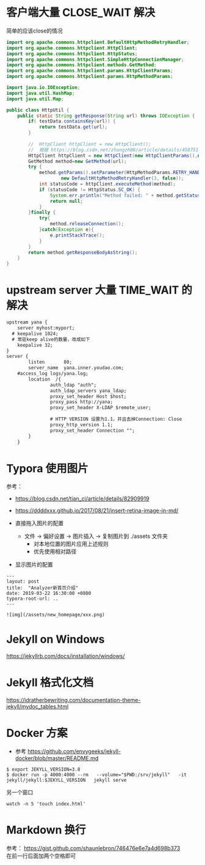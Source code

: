 # 客户端大量 CLOSE_WAIT 解决
简单的应该close的情况
```java
import org.apache.commons.httpclient.DefaultHttpMethodRetryHandler;
import org.apache.commons.httpclient.HttpClient;
import org.apache.commons.httpclient.HttpStatus;
import org.apache.commons.httpclient.SimpleHttpConnectionManager;
import org.apache.commons.httpclient.methods.GetMethod;
import org.apache.commons.httpclient.params.HttpClientParams;
import org.apache.commons.httpclient.params.HttpMethodParams;

import java.io.IOException;
import java.util.HashMap;
import java.util.Map;

public class HttpUtil {
    public static String getResponse(String url) throws IOException {
        if( testData.containsKey(url)) {
            return testData.get(url);
        }
        
        //  HttpClient httpClient = new HttpClient(); 
        //  根据 https://blog.csdn.net/zhongzh86/article/details/45875161 改成如下
        HttpClient httpClient = new HttpClient(new HttpClientParams(),new SimpleHttpConnectionManager(true) );  ; 
        GetMethod method=new GetMethod(url);
        try {
            method.getParams().setParameter(HttpMethodParams.RETRY_HANDLER,
                    new DefaultHttpMethodRetryHandler(3, false));
            int statusCode = httpClient.executeMethod(method);
            if (statusCode != HttpStatus.SC_OK) {
                System.err.println("Method failed: " + method.getStatusLine());
                return null;
            }
        }finally {
            try{
                method.releaseConnection();
            }catch(Exception e){
                e.printStackTrace();
            }
        }
        return method.getResponseBodyAsString();
    }
}

```

# upstream server 大量 TIME_WAIT 的解决

```txt
upstream yana {
	server myhost:myport;
  # keepalive 1024;
  # 常驻keep alive的数量，改成如下
	keepalive 32;
}
server {
        listen       80;
        server_name  yana.inner.youdao.com;
	#access_log logs/yana.log;
        location  /{
                auth_ldap "auth";
                auth_ldap_servers yana_ldap;
                proxy_set_header Host $host;
                proxy_pass http://yana;
                proxy_set_header X-LDAP $remote_user;
                
                # HTTP VERSION 设置为1.1，并且去掉Connection: Close
                proxy_http_version 1.1;
                proxy_set_header Connection "";
        }
    }
```

# Typora 使用图片
参考：
 * https://blog.csdn.net/tian_ci/article/details/82909919
 * https://ddddxxx.github.io/2017/08/21/insert-retina-image-in-md/

* 直接拖入图片的配置
  * 文件 -> 偏好设置 -> 图片插入 -> 复制图片到 ./assets 文件夹
    * 对本地位置的图片应用上述规则
    * 优先使用相对路径
* 显示图片的配置
```
---
layout: post
title:  "Analyzer新首页介绍"
date: 2019-03-22 16:30:00 +0800
typora-root-url: ..
---

![img](/assets/new_homepage/xxx.png)
```

# Jekyll on Windows
https://jekyllrb.com/docs/installation/windows/

# Jekyll 格式化文档
https://idratherbewriting.com/documentation-theme-jekyll/mydoc_tables.html

# Docker 方案
* 参考 https://github.com/envygeeks/jekyll-docker/blob/master/README.md

```shell
$ export JEKYLL_VERSION=3.8
$ docker run -p 4000:4000 --rm   --volume="$PWD:/srv/jekyll"   -it jekyll/jekyll:$JEKYLL_VERSION   jekyll serve
```
另一个窗口
```shell
watch -n 5 'touch index.html'
```

# Markdown 换行
参考： https://gist.github.com/shaunlebron/746476e6e7a4d698b373  
在前一行后面加两个空格即可
